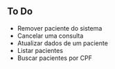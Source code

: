 ## To Do

- Remover paciente do sistema
- Cancelar uma consulta
- Atualizar dados de um paciente
- Listar pacientes
- Buscar pacientes por CPF
